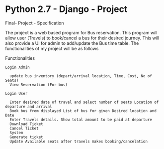 # Python 2.7 - Django - Project 

Final- Project - Specification

The project is a web based program for Bus reservation. This program will allow user (Travels) to book/cancel a bus for their desired journey. This will also provide a UI for admin to add/update the Bus time table. The functionalities of my project will be as follows

  Functionalities

    Login Admin

      update bus inventory (depart/arrival location, Time, Cost, No of Seats)
      View Reservation (For bus)
  
    Login User
  
      Enter desired date of travel and select number of seats Location of departure and arrival
      Book bus from displayed List of bus for given Desired location and Date
      Enter Travels details. Show total amount to be paid at departure
      Download Ticket
      Cancel Ticket
      System 
      Generate ticket 
      Update Available seats after travels makes booking/cancelation


